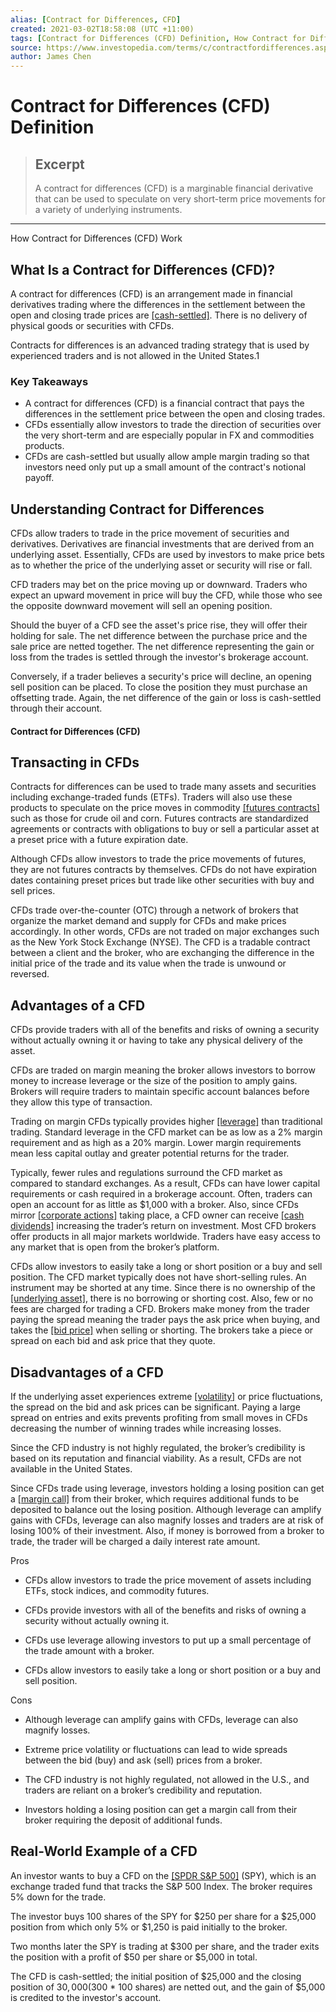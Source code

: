 ```yaml
---
alias: [Contract for Differences, CFD]
created: 2021-03-02T18:58:08 (UTC +11:00)
tags: [Contract for Differences (CFD) Definition, How Contract for Differences (CFD) Work]
source: https://www.investopedia.com/terms/c/contractfordifferences.asp
author: James Chen
---
```


# Contract for Differences (CFD) Definition

> ## Excerpt
> A contract for differences (CFD) is a marginable financial derivative that can be used to speculate on very short-term price movements for a variety of underlying instruments.

---

How Contract for Differences (CFD) Work
## What Is a Contract for Differences (CFD)?

A contract for differences (CFD) is an arrangement made in financial derivatives trading where the differences in the settlement between the open and closing trade prices are [[cash-settled]](https://www.investopedia.com/terms/c/cashsettlement.asp). There is no delivery of physical goods or securities with CFDs.

Contracts for differences is an advanced trading strategy that is used by experienced traders and is not allowed in the United States.1

### Key Takeaways

-   A contract for differences (CFD) is a financial contract that pays the differences in the settlement price between the open and closing trades.
-   CFDs essentially allow investors to trade the direction of securities over the very short-term and are especially popular in FX and commodities products.
-   CFDs are cash-settled but usually allow ample margin trading so that investors need only put up a small amount of the contract's notional payoff.

## Understanding Contract for Differences

CFDs allow traders to trade in the price movement of securities and derivatives. Derivatives are financial investments that are derived from an underlying asset. Essentially, CFDs are used by investors to make price bets as to whether the price of the underlying asset or security will rise or fall.

CFD traders may bet on the price moving up or downward. Traders who expect an upward movement in price will buy the CFD, while those who see the opposite downward movement will sell an opening position.

Should the buyer of a CFD see the asset's price rise, they will offer their holding for sale. The net difference between the purchase price and the sale price are netted together. The net difference representing the gain or loss from the trades is settled through the investor's brokerage account.

Conversely, if a trader believes a security's price will decline, an opening sell position can be placed. To close the position they must purchase an offsetting trade. Again, the net difference of the gain or loss is cash-settled through their account.

#### Contract for Differences (CFD)

## Transacting in CFDs

Contracts for differences can be used to trade many assets and securities including exchange-traded funds (ETFs). Traders will also use these products to speculate on the price moves in commodity [[futures contracts]](https://www.investopedia.com/terms/f/futurescontract.asp) such as those for crude oil and corn. Futures contracts are standardized agreements or contracts with obligations to buy or sell a particular asset at a preset price with a future expiration date.

Although CFDs allow investors to trade the price movements of futures, they are not futures contracts by themselves. CFDs do not have expiration dates containing preset prices but trade like other securities with buy and sell prices.

CFDs trade over-the-counter (OTC) through a network of brokers that organize the market demand and supply for CFDs and make prices accordingly. In other words, CFDs are not traded on major exchanges such as the New York Stock Exchange (NYSE). The CFD is a tradable contract between a client and the broker, who are exchanging the difference in the initial price of the trade and its value when the trade is unwound or reversed.

## Advantages of a CFD

CFDs provide traders with all of the benefits and risks of owning a security without actually owning it or having to take any physical delivery of the asset.

CFDs are traded on margin meaning the broker allows investors to borrow money to increase leverage or the size of the position to amply gains. Brokers will require traders to maintain specific account balances before they allow this type of transaction.

Trading on margin CFDs typically provides higher [[leverage]](https://www.investopedia.com/terms/l/leverage.asp) than traditional trading. Standard leverage in the CFD market can be as low as a 2% margin requirement and as high as a 20% margin. Lower margin requirements mean less capital outlay and greater potential returns for the trader.

Typically, fewer rules and regulations surround the CFD market as compared to standard exchanges. As a result, CFDs can have lower capital requirements or cash required in a brokerage account. Often, traders can open an account for as little as $1,000 with a broker. Also, since CFDs mirror [[corporate actions]](https://www.investopedia.com/terms/c/corporateaction.asp) taking place, a CFD owner can receive [[cash dividends]](https://www.investopedia.com/terms/c/cashdividend.asp) increasing the trader’s return on investment. Most CFD brokers offer products in all major markets worldwide. Traders have easy access to any market that is open from the broker’s platform.

CFDs allow investors to easily take a long or short position or a buy and sell position. The CFD market typically does not have short-selling rules. An instrument may be shorted at any time. Since there is no ownership of the [[underlying asset]](https://www.investopedia.com/terms/u/underlying-asset.asp), there is no borrowing or shorting cost. Also, few or no fees are charged for trading a CFD. Brokers make money from the trader paying the spread meaning the trader pays the ask price when buying, and takes the [[bid price]](https://www.investopedia.com/terms/b/bidprice.asp) when selling or shorting. The brokers take a piece or spread on each bid and ask price that they quote.

## Disadvantages of a CFD

If the underlying asset experiences extreme [[volatility]](https://www.investopedia.com/terms/v/volatility.asp) or price fluctuations, the spread on the bid and ask prices can be significant. Paying a large spread on entries and exits prevents profiting from small moves in CFDs decreasing the number of winning trades while increasing losses.

Since the CFD industry is not highly regulated, the broker’s credibility is based on its reputation and financial viability. As a result, CFDs are not available in the United States.

Since CFDs trade using leverage, investors holding a losing position can get a [[margin call]](https://www.investopedia.com/terms/m/margincall.asp) from their broker, which requires additional funds to be deposited to balance out the losing position. Although leverage can amplify gains with CFDs, leverage can also magnify losses and traders are at risk of losing 100% of their investment. Also, if money is borrowed from a broker to trade, the trader will be charged a daily interest rate amount.

Pros

-   CFDs allow investors to trade the price movement of assets including ETFs, stock indices, and commodity futures.
    
-   CFDs provide investors with all of the benefits and risks of owning a security without actually owning it.
    
-   CFDs use leverage allowing investors to put up a small percentage of the trade amount with a broker.
    
-   CFDs allow investors to easily take a long or short position or a buy and sell position.
    

Cons

-   Although leverage can amplify gains with CFDs, leverage can also magnify losses.
    
-   Extreme price volatility or fluctuations can lead to wide spreads between the bid (buy) and ask (sell) prices from a broker.
    
-   The CFD industry is not highly regulated, not allowed in the U.S., and traders are reliant on a broker’s credibility and reputation.
    
-   Investors holding a losing position can get a margin call from their broker requiring the deposit of additional funds.
    

## Real-World Example of a CFD

An investor wants to buy a CFD on the [[SPDR S&P 500]](https://www.investopedia.com/markets/quote?tvwidgetsymbol=spy) (SPY), which is an exchange traded fund that tracks the S&P 500 Index. The broker requires 5% down for the trade.

The investor buys 100 shares of the SPY for $250 per share for a $25,000 position from which only 5% or $1,250 is paid initially to the broker.

Two months later the SPY is trading at $300 per share, and the trader exits the position with a profit of $50 per share or $5,000 in total.

The CFD is cash-settled; the initial position of $25,000 and the closing position of $30,000 ($300 \* 100 shares) are netted out, and the gain of $5,000 is credited to the investor's account.
